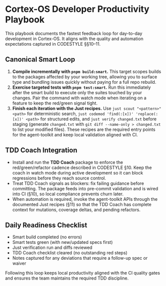 # Cortex-OS Developer Productivity Playbook

This playbook documents the fastest feedback loop for day-to-day development in Cortex-OS. It aligns with the quality and automation expectations captured in CODESTYLE §§10–11.

## Canonical Smart Loop

1. **Compile incrementally with `pnpm build:smart`.** This target scopes builds to the packages affected by your working tree, allowing you to surface type and bundling issues quickly without paying for a full repo rebuild.
2. **Exercise targeted tests with `pnpm test:smart`.** Run this immediately after the smart build to execute only the suites touched by your changes. Pair the command with watch mode when iterating on a feature to keep the red/green signal tight.
3. **Finish each iteration with the Just recipes.** Use `just scout "<pattern>" <path>` for deterministic search, `just codemod 'find(:[x])' 'replace(:[x])' <path>` for structured edits, and `just verify changed.txt` before staging (generate `changed.txt` with `git diff --name-only > changed.txt` to list your modified files). These recipes are the required entry points for the agent-toolkit and keep local validation aligned with CI.

## TDD Coach Integration

- Install and run the **TDD Coach** package to enforce the red/green/refactor cadence described in CODESTYLE §10. Keep the coach in watch mode during active development so it can block regressions before they reach source control.
- Treat TDD Coach signals as blockers: fix failing guidance before committing. The package feeds into pre-commit validation and is wired into CI (§10), so local compliance prevents churn later.
- When automation is required, invoke the agent-toolkit APIs through the documented Just recipes (§11) so that the TDD Coach has complete context for mutations, coverage deltas, and pending refactors.

## Daily Readiness Checklist

- Smart build completed (no errors)
- Smart tests green (with new/updated specs first)
- Just verification run and diffs reviewed
- TDD Coach checklist cleared (no outstanding red steps)
- Notes captured for any deviations that require a follow-up spec or waiver

Following this loop keeps local productivity aligned with the CI quality gates and ensures the team maintains the required TDD discipline.

